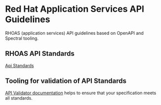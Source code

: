 # Red Hat Application Services API Guidelines

RHOAS (application services) API guidelines based on OpenAPI and Spectral tooling.

## RHOAS API Standards

[Api Standards](./docs/api-standards.md)  

## Tooling for validation of API Standards

[API Validator documentation](./spectral) helps to ensure that your specification meets all standards.
